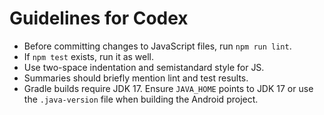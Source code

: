 # Guidelines for Codex

- Before committing changes to JavaScript files, run `npm run lint`.
- If `npm test` exists, run it as well.
- Use two-space indentation and semistandard style for JS.
- Summaries should briefly mention lint and test results.
- Gradle builds require JDK 17. Ensure `JAVA_HOME` points to JDK 17 or use the
  `.java-version` file when building the Android project.
